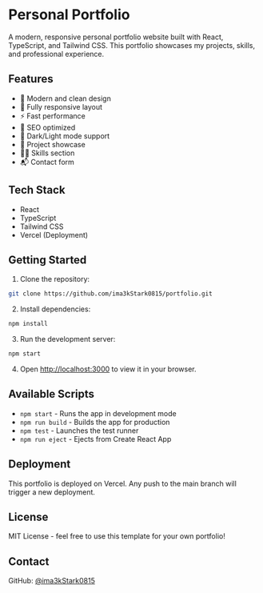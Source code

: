 # Personal Portfolio

A modern, responsive personal portfolio website built with React, TypeScript, and Tailwind CSS. This portfolio showcases my projects, skills, and professional experience.

## Features

- 🎨 Modern and clean design
- 📱 Fully responsive layout
- ⚡ Fast performance
- 🎯 SEO optimized
- 🌙 Dark/Light mode support
- 📝 Project showcase
- 👨‍💻 Skills section
- 📬 Contact form

## Tech Stack

- React
- TypeScript
- Tailwind CSS
- Vercel (Deployment)

## Getting Started

1. Clone the repository:
```bash
git clone https://github.com/ima3kStark0815/portfolio.git
```

2. Install dependencies:
```bash
npm install
```

3. Run the development server:
```bash
npm start
```

4. Open [http://localhost:3000](http://localhost:3000) to view it in your browser.

## Available Scripts

- `npm start` - Runs the app in development mode
- `npm run build` - Builds the app for production
- `npm test` - Launches the test runner
- `npm run eject` - Ejects from Create React App

## Deployment

This portfolio is deployed on Vercel. Any push to the main branch will trigger a new deployment.

## License

MIT License - feel free to use this template for your own portfolio!

## Contact

GitHub: [@ima3kStark0815](https://github.com/ima3kStark0815)
